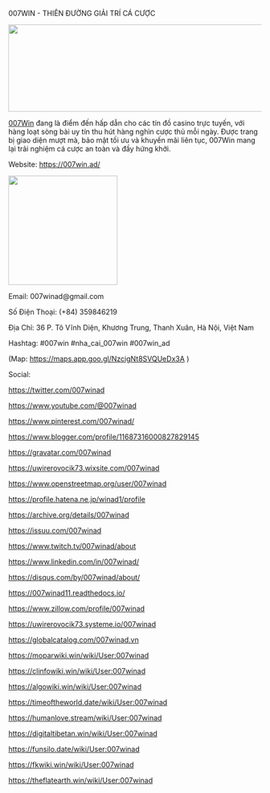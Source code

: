 007WIN - THIÊN ĐƯỜNG GIẢI TRÍ CÁ CƯỢC

<p><span style="font-weight: 400;"><img src="https://static.wixstatic.com/media/114588_389a8463a6c849b694920e3f912a0c6a~mv2.jpg/v1/fill/w_1186,h_373,al_c,q_85,usm_0.66_1.00_0.01,enc_avif,quality_auto/banner.jpg" alt="" width="550" height="173" /></span></p>
<p><a href="https://007win.ad/"><span style="font-weight: 400;">007Win</span></a><span style="font-weight: 400;"> đang l&agrave; điểm đến hấp dẫn cho c&aacute;c t&iacute;n đồ casino trực tuyến, với h&agrave;ng loạt s&ograve;ng b&agrave;i uy t&iacute;n thu h&uacute;t h&agrave;ng ngh&igrave;n cược thủ mỗi ng&agrave;y. Được trang bị giao diện mượt m&agrave;, bảo mật tối ưu v&agrave; khuyến m&atilde;i li&ecirc;n tục, 007Win mang lại trải nghiệm c&aacute; cược an to&agrave;n v&agrave; đầy hứng khởi.</span></p>
<p><span style="font-weight: 400;">Website: </span><span style="font-weight: 400;"><a href="https://007win.ad/">https://007win.ad/</a></span></p>
<p><span style="font-weight: 400;"><img src="https://1.gravatar.com/avatar/99b5bd1a16df4a45bf741313618513f219a98430a0a7f3dfe4118d17cfe5634f?size=256" alt="" width="217" height="217" /></span></p>
<p><span style="font-weight: 400;">Email: 007winad@gmail.com</span></p>
<p><span style="font-weight: 400;">Số Điện Thoại: (+84) 359846219</span></p>
<p><span style="font-weight: 400;">Địa Chỉ: 36 P. T&ocirc; Vĩnh Diện, Khương Trung, Thanh Xu&acirc;n, H&agrave; Nội, Việt Nam</span></p>
<p><span style="font-weight: 400;">Hashtag: #007win #nha_cai_007win #007win_ad</span></p>
<p><span style="font-weight: 400;">(Map: </span><a href="https://maps.app.goo.gl/NzcigNt8SVQUeDx3A"><span style="font-weight: 400;">https://maps.app.goo.gl/NzcigNt8SVQUeDx3A</span></a><span style="font-weight: 400;"> )</span></p>
<p><span style="font-weight: 400;">Social:&nbsp;&nbsp;</span></p>
<p><a href="https://twitter.com/007winad"><span style="font-weight: 400;">https://twitter.com/007winad</span></a></p>
<p><a href="https://www.youtube.com/@007winad"><span style="font-weight: 400;">https://www.youtube.com/@007winad</span></a></p>
<p><a href="https://www.pinterest.com/007winad/"><span style="font-weight: 400;">https://www.pinterest.com/007winad/</span></a></p>
<p><a href="https://www.blogger.com/profile/11687316000827829145"><span style="font-weight: 400;">https://www.blogger.com/profile/11687316000827829145</span></a></p>
<p><a href="https://gravatar.com/007winad"><span style="font-weight: 400;">https://gravatar.com/007winad</span></a></p>
<p><a href="https://uwirerovocik73.wixsite.com/007winad"><span style="font-weight: 400;">https://uwirerovocik73.wixsite.com/007winad</span></a></p>
<p><a href="https://www.openstreetmap.org/user/007winad"><span style="font-weight: 400;">https://www.openstreetmap.org/user/007winad</span></a></p>
<p><a href="https://profile.hatena.ne.jp/winad1/profile"><span style="font-weight: 400;">https://profile.hatena.ne.jp/winad1/profile</span></a></p>
<p><a href="https://archive.org/details/007winad"><span style="font-weight: 400;">https://archive.org/details/007winad</span></a></p>
<p><a href="https://issuu.com/007winad"><span style="font-weight: 400;">https://issuu.com/007winad</span></a></p>
<p><a href="https://www.twitch.tv/007winad/about"><span style="font-weight: 400;">https://www.twitch.tv/007winad/about</span></a></p>
<p><a href="https://www.linkedin.com/in/007winad/"><span style="font-weight: 400;">https://www.linkedin.com/in/007winad/</span></a></p>
<p><a href="https://disqus.com/by/007winad/about/"><span style="font-weight: 400;">https://disqus.com/by/007winad/about/</span></a></p>
<p><a href="https://007winad11.readthedocs.io/"><span style="font-weight: 400;">https://007winad11.readthedocs.io/</span></a></p>
<p><a href="https://www.zillow.com/profile/007winad"><span style="font-weight: 400;">https://www.zillow.com/profile/007winad</span></a></p>
<p><a href="https://uwirerovocik73.systeme.io/007winad"><span style="font-weight: 400;">https://uwirerovocik73.systeme.io/007winad</span></a></p>
<p><a href="https://globalcatalog.com/007winad.vn"><span style="font-weight: 400;">https://globalcatalog.com/007winad.vn</span></a></p>
<p><a href="https://moparwiki.win/wiki/User:007winad"><span style="font-weight: 400;">https://moparwiki.win/wiki/User:007winad</span></a></p>
<p><a href="https://clinfowiki.win/wiki/User:007winad"><span style="font-weight: 400;">https://clinfowiki.win/wiki/User:007winad</span></a></p>
<p><a href="https://algowiki.win/wiki/User:007winad"><span style="font-weight: 400;">https://algowiki.win/wiki/User:007winad</span></a></p>
<p><a href="https://timeoftheworld.date/wiki/User:007winad"><span style="font-weight: 400;">https://timeoftheworld.date/wiki/User:007winad</span></a></p>
<p><a href="https://humanlove.stream/wiki/User:007winad"><span style="font-weight: 400;">https://humanlove.stream/wiki/User:007winad</span></a></p>
<p><a href="https://digitaltibetan.win/wiki/User:007winad"><span style="font-weight: 400;">https://digitaltibetan.win/wiki/User:007winad</span></a></p>
<p><a href="https://funsilo.date/wiki/User:007winad"><span style="font-weight: 400;">https://funsilo.date/wiki/User:007winad</span></a></p>
<p><a href="https://fkwiki.win/wiki/User:007winad"><span style="font-weight: 400;">https://fkwiki.win/wiki/User:007winad</span></a></p>
<p><a href="https://theflatearth.win/wiki/User:007winad"><span style="font-weight: 400;">https://theflatearth.win/wiki/User:007winad</span></a></p>
<p><br /><br /><br /><br /><br /></p>